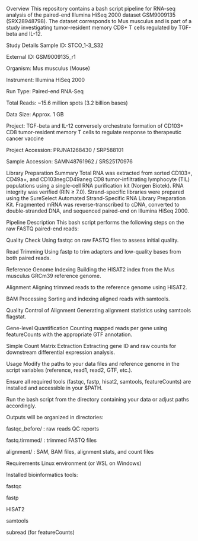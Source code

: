 Overview
This repository contains a bash script pipeline for RNA-seq analysis of the paired-end Illumina HiSeq 2000 dataset GSM9009135 (SRX28948798). The dataset corresponds to Mus musculus and is part of a study investigating tumor-resident memory CD8+ T cells regulated by TGF-beta and IL-12.

Study Details
Sample ID: STCO_1-3_S32

External ID: GSM9009135_r1

Organism: Mus musculus (Mouse)

Instrument: Illumina HiSeq 2000

Run Type: Paired-end RNA-Seq

Total Reads: ~15.6 million spots (3.2 billion bases)

Data Size: Approx. 1 GB

Project: TGF-beta and IL-12 conversely orchestrate formation of CD103+ CD8 tumor-resident memory T cells to regulate response to therapeutic cancer vaccine

Project Accession: PRJNA1268430 / SRP588101

Sample Accession: SAMN48761962 / SRS25170976

Library Preparation Summary
Total RNA was extracted from sorted CD103+, CD49a+, and CD103negCD49aneg CD8 tumor-infiltrating lymphocyte (TIL) populations using a single-cell RNA purification kit (Norgen Biotek). RNA integrity was verified (RIN ≥ 7.0). Strand-specific libraries were prepared using the SureSelect Automated Strand-Specific RNA Library Preparation Kit. Fragmented mRNA was reverse-transcribed to cDNA, converted to double-stranded DNA, and sequenced paired-end on Illumina HiSeq 2000.

Pipeline Description
This bash script performs the following steps on the raw FASTQ paired-end reads:

Quality Check
Using fastqc on raw FASTQ files to assess initial quality.

Read Trimming
Using fastp to trim adapters and low-quality bases from both paired reads.

Reference Genome Indexing
Building the HISAT2 index from the Mus musculus GRCm39 reference genome.

Alignment
Aligning trimmed reads to the reference genome using HISAT2.

BAM Processing
Sorting and indexing aligned reads with samtools.

Quality Control of Alignment
Generating alignment statistics using samtools flagstat.

Gene-level Quantification
Counting mapped reads per gene using featureCounts with the appropriate GTF annotation.

Simple Count Matrix Extraction
Extracting gene ID and raw counts for downstream differential expression analysis.

Usage
Modify the paths to your data files and reference genome in the script variables (reference, read1, read2, GTF, etc.).

Ensure all required tools (fastqc, fastp, hisat2, samtools, featureCounts) are installed and accessible in your $PATH.

Run the bash script from the directory containing your data or adjust paths accordingly.

Outputs will be organized in directories:

fastqc_before/ : raw reads QC reports

fastq.tirmmed/ : trimmed FASTQ files

alignment/ : SAM, BAM files, alignment stats, and count files

Requirements
Linux environment (or WSL on Windows)

Installed bioinformatics tools:

fastqc

fastp

HISAT2

samtools

subread (for featureCounts)
